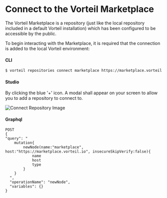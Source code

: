 # Connect to the Vorteil Marketplace
The Vorteil Marketplace is a repository (just like the local repository included in a default Vorteil installation) which has been configured to be accessible by the public. 

To begin interacting with the Marketplace, it is required that the connection is added to the local Vorteil environment:

#### CLI
```bash
$ vorteil repositories connect marketplace https://marketplace.vorteil.io
```
#### Studio
By clicking the blue '+' icon. A modal shall appear on your screen to allow you to add a repository to connect to.

![Connect Repository Image](https://storage.googleapis.com/vorteil-dl/assets/documentation/marketplace-repo.png "Connect Repository")

#### Graphql
```
POST
{
"query": "
    mutation{
        newNode(name:"marketplace", host:"https://marketplace.vorteil.io", insecureSkipVerify:false){
            name
            host
            type
        }
    }
  ",
  "operationName": "newNode",
  "variables": {}
}
```
